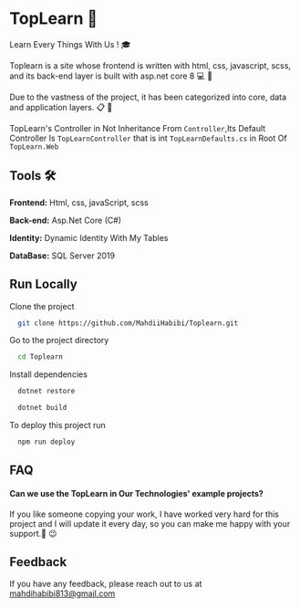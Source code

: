

# TopLearn 💫

Learn Every Things With Us ! 🎓 

Toplearn is a site whose frontend is written with html, css, javascript, scss, and its back-end layer is built with asp.net core 8  💻 📝

Due to the vastness of the project, it has been categorized into core, data and application layers. 📋 📁 

TopLearn's Controller in Not Inheritance From `Controller`,Its Default Controller Is `TopLearnController` that is int `TopLearnDefaults.cs` in Root Of `TopLearn.Web` 
## Tools 🛠  

**Frontend:** Html, css, javaScript, scss

**Back-end:** Asp.Net Core (C#)

**Identity:** Dynamic Identity With My Tables 

**DataBase:** SQL Server 2019



## Run Locally

Clone the project

```bash
  git clone https://github.com/MahdiiHabibi/Toplearn.git
```

Go to the project directory

```bash
  cd Toplearn
```

Install dependencies

```bash
  dotnet restore
```

```bash
  dotnet build
```

To deploy this project run

```bash
  npm run deploy
```


## FAQ

#### Can we use the TopLearn in Our Technologies' example projects?

If you like someone copying your work, I have worked very hard for this project and I will update it every day, so you can make me happy with your support.💓 😉




## Feedback

If you have any feedback, please reach out to us at mahdihabibi813@gmail.com

